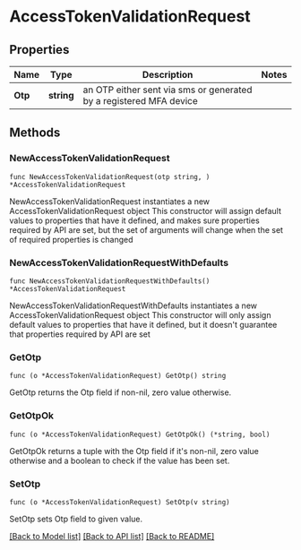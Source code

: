 # AccessTokenValidationRequest

## Properties

Name | Type | Description | Notes
------------ | ------------- | ------------- | -------------
**Otp** | **string** | an OTP either sent via sms or generated by a registered MFA device | 

## Methods

### NewAccessTokenValidationRequest

`func NewAccessTokenValidationRequest(otp string, ) *AccessTokenValidationRequest`

NewAccessTokenValidationRequest instantiates a new AccessTokenValidationRequest object
This constructor will assign default values to properties that have it defined,
and makes sure properties required by API are set, but the set of arguments
will change when the set of required properties is changed

### NewAccessTokenValidationRequestWithDefaults

`func NewAccessTokenValidationRequestWithDefaults() *AccessTokenValidationRequest`

NewAccessTokenValidationRequestWithDefaults instantiates a new AccessTokenValidationRequest object
This constructor will only assign default values to properties that have it defined,
but it doesn't guarantee that properties required by API are set

### GetOtp

`func (o *AccessTokenValidationRequest) GetOtp() string`

GetOtp returns the Otp field if non-nil, zero value otherwise.

### GetOtpOk

`func (o *AccessTokenValidationRequest) GetOtpOk() (*string, bool)`

GetOtpOk returns a tuple with the Otp field if it's non-nil, zero value otherwise
and a boolean to check if the value has been set.

### SetOtp

`func (o *AccessTokenValidationRequest) SetOtp(v string)`

SetOtp sets Otp field to given value.



[[Back to Model list]](../README.md#documentation-for-models) [[Back to API list]](../README.md#documentation-for-api-endpoints) [[Back to README]](../README.md)


